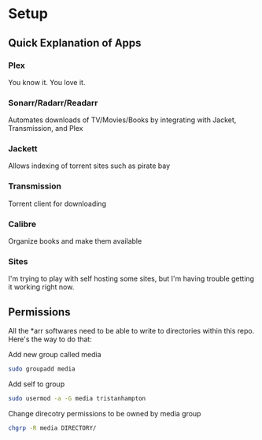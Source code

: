 # Setup

## Quick Explanation of Apps
### Plex
You know it. You love it. 

### Sonarr/Radarr/Readarr
Automates downloads of TV/Movies/Books by integrating with Jacket, Transmission, and Plex

### Jackett
Allows indexing of torrent sites such as pirate bay

### Transmission
Torrent client for downloading

### Calibre
Organize books and make them available

### Sites
I'm trying to play with self hosting some sites, but I'm having trouble getting it working right now.

## Permissions
All the *arr softwares need to be able to write to directories within this repo. Here's the way to do that:

Add new group called media
```bash
sudo groupadd media
```
Add self to group
```bash
sudo usermod -a -G media tristanhampton
```
Change direcotry permissions to be owned by media group
```bash
chgrp -R media DIRECTORY/
```